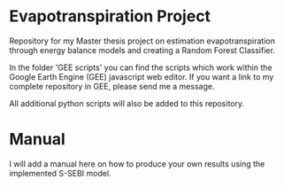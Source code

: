# Evapotranspiration Project
Repository for my Master thesis project on estimation evapotranspiration through energy balance models and creating a Random Forest Classifier.

In the folder 'GEE scripts' you can find the scripts which work within the Google Earth Engine (GEE) javascript web editor. If you want a link to my complete repository in GEE, please send me a message.

All additional python scripts will also be added to this repository. 

# Manual
I will add a manual here on how to produce your own results using the implemented S-SEBI model.
